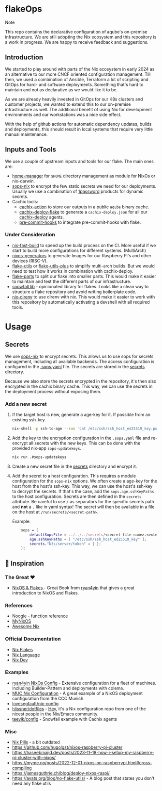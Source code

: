 # flakeOps

> [!NOTE]
> This repo contains the declarative configuration of aqube's on-premise infrastructure. We are still adopting the Nix ecosystem and this repository is a work in progress. We are happy to receive feedback and suggestions.

## Introduction

We started to play around with parts of the Nix ecosystem in early 2024 as an alternative to our more CNCF oriented configuration management. Till then, we used a combination of Ansible, Terraform a lot of scripting and GitOps for hard- and software deployments. Something that's hard to maintain and not as declarative as we would like it to be.

As we are already heavily invested in GitOps for our K8s clusters and customer projects, we wanted to extend this to our on-premise infrastructure as well. The additional benefit of using Nix for development environments and our workstations was a nice side effect.

With the help of github actions for automatic dependency updates, builds and deployments, this should result in local systems that require very little manual maintenance.

## Inputs and Tools
We use a couple of upstream inputs and tools for our flake. The main ones are:

- [home-manager](https://github.com/nix-community/home-manager) for `$HOME` directory management as module for NixOs or nix-darwin.
- [sops-nix](https://github.com/Mic92/sops-nix) to encrypt the few static secrets we need for our deployments. Usually we use a combination of [1password](https://1password.com/) products for dynamic secrets.
- Cachix tools:
  - [cachix-action](https://github.com/cachix/cachix-action) to store our outputs in a public `aqube` binary cache.
  - [cachix-deploy-flake](https://github.com/cachix/cachix-deploy-flake) to generate a `cachix-deploy.json` for all our [cachix-deploy](https://docs.cachix.org/deploy/) agents.
  - [pre-commit-hooks](https://github.com/cachix/pre-commit-hooks.nix) to integrate pre-commit-hooks with flake.

### Under Consideration
- [nix-fast-build](https://github.com/Mic92/nix-fast-build) to speed up the build process on the CI. More useful if we start to build more configurations for different systems. (MultiArch)
- [nixos-generators](https://github.com/nix-community/nixos-generators) to generate Images for our Raspberry Pi's and other devices (RISC-V).
- [flake-utils](https://github.com/numtide/flake-utils) or [flake-utils-plus](https://github.com/gytis-ivaskevicius/flake-utils-plus) to simplify multi-arch builds. But we would need to test how it works in combination with cachix-deploy.
- [flake-parts](https://github.com/hercules-ci/flake-parts) to split our flake into smaller parts. This would make it easier to maintain and test the different parts of our infrastructure.
- [snowfall lib](https://github.com/snowfallorg/lib) - opinionated library for flakes. Looks like a clean way to structure a flake repository and avoid writing boilerplate code.
- [nix-direnv](https://github.com/nix-community/nix-direnv) to use direnv with nix. This would make it easier to work with this repository by automatically activating a devshell with all required tools.

# Usage

## Secrets

We use [sops-nix](https://github.com/Mic92/sops-nix) to encrypt secrets. This allows us to use sops for secrets management, including all available backends. The access configuration is configured in the [.sops.yaml](./.sops.yaml) file. The secrets are stored in the [secrets](./secrets) directory.

Because we also store the secrets encrypted in the repository, it's then also encrypted in the cachix binary cache. This way, we can use the secrets in the deployment process without exposing them.

### Add a new secret
1. If the target host is new, generate a age-key for it. If possible from an existing ssh-key.
    ```bash
    nix-shell -p ssh-to-age --run 'cat /etc/ssh/ssh_host_ed25519_key.pub | ssh-to-age'
    ```
2. Add the key to the encryption configuration in the `.sops.yaml` file and re-encrypt all secrets with the new keys. This can be done with the provided nix-app `sops-updatekeys`.
    ```bash
    nix run .#sops-updatekeys
    ```
3. Create a new secret file in the [secrets](./secrets) directory and encrypt it.
4. Add the secret to a host configuration. This requires a module configuration for the `sops-nix` options. We often create a age-key for the host from the host's ssh-key. This way, we can use the host's ssh-key to decrypt the secrets. If that's the case, add the `sops.age.sshKeyPaths` to the host configuration. Secrets are then defined in the `secrets` attribute. Be careful to use `/` as separators for the specific secrets path and **not** a `.` like in yaml syntax! The secret will then be available in a file on the host at `/run/secrets/<secret-path>`. 

    Example:

    ```nix
        sops = {
            defaultSopsFile = ../../../secrets/<secret-file-name>.<extension>;
            age.sshKeyPaths = [ "/etc/ssh/ssh_host_ed25519_key" ];
            secrets."k3s/server/token" = { };
        };
    ```

## 🙏 Inspiration

### The Great ❤️
- [NixOS & Flakes ](https://nixos-and-flakes.thiscute.world/preface) - Great Book from [ryan4yin](https://github.com/ryan4yin) that gives a great introduction to NixOS and Flakes.

### References
- [Noogle](https://noogle.dev/) - function reference
- [MyNixOS](https://mynixos.com/)
- [Awesome Nix](https://github.com/nix-community/awesome-nix)

### Official Documentation
- [Nix Flakes](https://nixos.wiki/wiki/Flakes)
- [Nix Language](https://nixos.org/manual/nix/stable/language/)
- [Nix Dev](https://nix.dev/)

### Examples

- [ryan4yin NixOs Config](https://github.com/ryan4yin/nix-config) - Extensive configuration for a fleet of machines. Including Builder-Pattern and deployments with colema.
- [MUC Nix Configuration](https://gitea.muc.ccc.de/muccc/nixos-deployment) - A great example of a NixOS deployment configuration from the CCC Munich.
- [lovesegfault/nix-config](https://github.com/lovesegfault/nix-config)
- [hlissner/dotfiles](https://github.com/hlissner/dotfiles) - [Hey](https://www.youtube.com/watch?v=ZZ5LpwO-An4), it's a Nix configuration repo from one of the nicest people in the Nix/Emacs community.
- [teevik/config](https://github.com/teevik/Config) - Snowfall example with Cachix agents

### Misc

- [Nix Pills](https://nixos.org/guides/nix-pills/index.html) - a bit outdated
- https://github.com/hugolgst/nixos-raspberry-pi-cluster
- https://haseebmajid.dev/posts/2023-11-18-how-i-setup-my-raspberry-pi-cluster-with-nixos/
- https://myme.no/posts/2022-12-01-nixos-on-raspberrypi.html#cross-compiling
- https://jamesguthrie.ch/blog/deploy-nixos-raspi/
- https://ayats.org/blog/no-flake-utils/ - A blog post that states you don't need any flake utils
